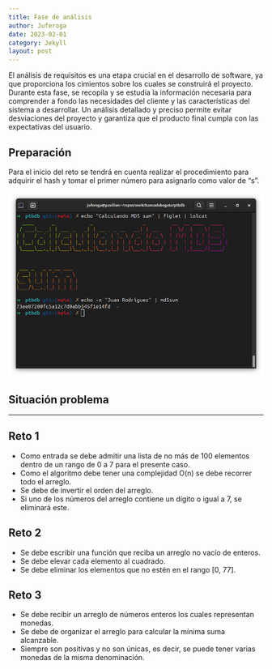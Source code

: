 ```yaml
---
title: Fase de análisis
author: Juferoga
date: 2023-02-01
category: Jekyll
layout: post
---
```


El análisis de requisitos es una etapa crucial en el desarrollo de software, ya que proporciona los cimientos sobre los cuales se construirá el proyecto. Durante esta fase, se recopila y se estudia la información necesaria para comprender a fondo las necesidades del cliente y las características del sistema a desarrollar. Un análisis detallado y preciso permite evitar desviaciones del proyecto y garantiza que el producto final cumpla con las expectativas del usuario.

## Preparación

Para el inicio del reto se tendrá en cuenta realizar el procedimiento para adquirir el hash y tomar el primer número para asignarlo como valor de “s”.

![MD5sum](https://github.com/Juferoga/ptbdb/blob/main/docs/assets/images/pages/analisis/md5sum.png?raw=true)

## Situación problema

---

## Reto 1

* Como entrada se debe admitir una lista de no más de 100 elementos dentro de un rango de 0 a 7 para el presente caso.
* Como el algoritmo debe tener una complejidad O(n) se debe recorrer todo el arreglo.
* Se debe de invertir el orden del arreglo.
* Si uno de los números del arreglo contiene un dígito o igual a 7, se eliminará este.

## Reto 2

* Se debe escribir una función que reciba un arreglo no vacío de enteros.
* Se debe elevar cada elemento al cuadrado.
* Se debe eliminar los elementos que no estén en el rango [0, 77].

## Reto 3

* Se debe recibir un arreglo de números enteros los cuales representan monedas.
* Se debe de organizar el arreglo para calcular la mínima suma alcanzable.
* Siempre son positivas y no son únicas, es decir, se puede tener varias monedas de la misma denominación.

